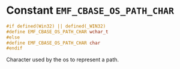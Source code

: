 # Constant `EMF_CBASE_OS_PATH_CHAR`

```c
#if defined(Win32) || defined(_WIN32)
#define EMF_CBASE_OS_PATH_CHAR wchar_t
#else
#define EMF_CBASE_OS_PATH_CHAR char
#endif
```

Character used by the os to represent a path.
